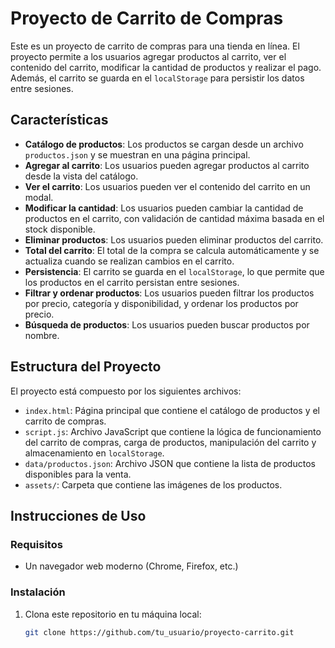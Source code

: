 # Proyecto de Carrito de Compras

Este es un proyecto de carrito de compras para una tienda en línea. El proyecto permite a los usuarios agregar productos al carrito, ver el contenido del carrito, modificar la cantidad de productos y realizar el pago. Además, el carrito se guarda en el `localStorage` para persistir los datos entre sesiones.

## Características

- **Catálogo de productos**: Los productos se cargan desde un archivo `productos.json` y se muestran en una página principal.
- **Agregar al carrito**: Los usuarios pueden agregar productos al carrito desde la vista del catálogo.
- **Ver el carrito**: Los usuarios pueden ver el contenido del carrito en un modal.
- **Modificar la cantidad**: Los usuarios pueden cambiar la cantidad de productos en el carrito, con validación de cantidad máxima basada en el stock disponible.
- **Eliminar productos**: Los usuarios pueden eliminar productos del carrito.
- **Total del carrito**: El total de la compra se calcula automáticamente y se actualiza cuando se realizan cambios en el carrito.
- **Persistencia**: El carrito se guarda en el `localStorage`, lo que permite que los productos en el carrito persistan entre sesiones.
- **Filtrar y ordenar productos**: Los usuarios pueden filtrar los productos por precio, categoría y disponibilidad, y ordenar los productos por precio.
- **Búsqueda de productos**: Los usuarios pueden buscar productos por nombre.

## Estructura del Proyecto

El proyecto está compuesto por los siguientes archivos:

- `index.html`: Página principal que contiene el catálogo de productos y el carrito de compras.
- `script.js`: Archivo JavaScript que contiene la lógica de funcionamiento del carrito de compras, carga de productos, manipulación del carrito y almacenamiento en `localStorage`.
- `data/productos.json`: Archivo JSON que contiene la lista de productos disponibles para la venta.
- `assets/`: Carpeta que contiene las imágenes de los productos.

## Instrucciones de Uso

### Requisitos

- Un navegador web moderno (Chrome, Firefox, etc.)

### Instalación

1. Clona este repositorio en tu máquina local:

   ```bash
   git clone https://github.com/tu_usuario/proyecto-carrito.git
